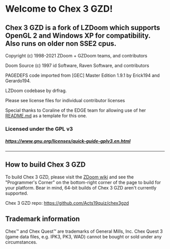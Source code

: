# Welcome to Chex 3 GZD!

## Chex 3 GZD is a fork of LZDoom which supports OpenGL 2 and Windows XP for compatibility. Also runs on older non SSE2 cpus.

Copyright (c) 1998-2021 ZDoom + GZDoom teams, and contributors

Doom Source (c) 1997 id Software, Raven Software, and contributors

PAGEDEFS code imported from [GEC] Master Edition 1.9.1 by Erick194 and Gerardo194.

LZDoom codebase by drfrag.

Please see license files for individual contributor licenses

Special thanks to Coraline of the EDGE team for allowing use of her [README.md](https://github.com/3dfxdev/EDGE/blob/master/README.md) as a template for this one.

### Licensed under the GPL v3
##### https://www.gnu.org/licenses/quick-guide-gplv3.en.html
---

## How to build Chex 3 GZD

To build Chex 3 GZD, please visit the [ZDoom wiki](https://zdoom.org/wiki/) and see the "Programmer's Corner" on the bottom-right corner of the page to build for your platform. Bear in mind, 64-bit builds of Chex 3 GZD aren't currently supported.

Chex 3 GZD repo: https://github.com/Acts19quiz/chex3gzd

## Trademark information

Chex&#8482; and Chex Quest&#8482; are trademarks of General Mills, Inc. Chex Quest 3 (game data files, e.g. IPK3, PK3, WAD) cannot be bought or sold under any circumstances.
